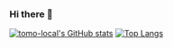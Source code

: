 ### Hi there 👋

[![tomo-local's GitHub stats](https://github-readme-stats.vercel.app/api?username=tomo-local&theme=vue-dark&show_icons=true&hide_title=true&rank_icon=github&count_private=true)](https://github.com/tomo-local)
[![Top Langs](https://github-readme-stats.vercel.app/api/top-langs/?username=tomo-local&theme=vue-dark&show_icons=true&layout=compact&hide=html,Assembly,scilab)](https://github.com/tomo-local)
